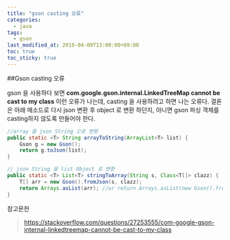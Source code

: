 ```yaml
---
title: "gson casting 오류"
categories:
  - java
tags:
  - gson
last_modified_at: 2019-04-09T13:00:00+09:00
toc: true
toc_sticky: true
---
```


##Gson casting 오류

gson 을 사용하다 보면
__com.google.gson.internal.LinkedTreeMap cannot be cast to my class__
이런 오류가 나는데, casting 을 사용하려고 하면 나는 오류다.
결론은 아래 메소드로 다시 json 변환 후 object 로 변환 하던지, 아니면 gson 파싱 객체를 casting하지 않도록 만들어야 한다.

```Java
//array 를 json String 으로 변환
public static <T> String arrayToString(ArrayList<T> list) {
    Gson g = new Gson();
    return g.toJson(list);
}
```

```Java
// json String 을 list Object 로 변환
public static <T> List<T> stringToArray(String s, Class<T[]> clazz) {
    T[] arr = new Gson().fromJson(s, clazz);
    return Arrays.asList(arr); //or return Arrays.asList(new Gson().fromJson(s, clazz)); for a one-liner
}
```

참고문헌
> https://stackoverflow.com/questions/27253555/com-google-gson-internal-linkedtreemap-cannot-be-cast-to-my-class
